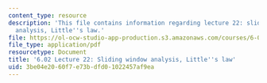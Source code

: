 ```yaml
---
content_type: resource
description: 'This file contains information regarding lecture 22: sliding window
  analysis, Little''s law.'
file: https://ol-ocw-studio-app-production.s3.amazonaws.com/courses/6-02-introduction-to-eecs-ii-digital-communication-systems-fall-2012/3be04e2060f7e73bdfd01022457af9ea_MIT6_02F12_lec22.pdf
file_type: application/pdf
resourcetype: Document
title: '6.02 Lecture 22: Sliding window analysis, Little''s law'
uid: 3be04e20-60f7-e73b-dfd0-1022457af9ea
---
```


